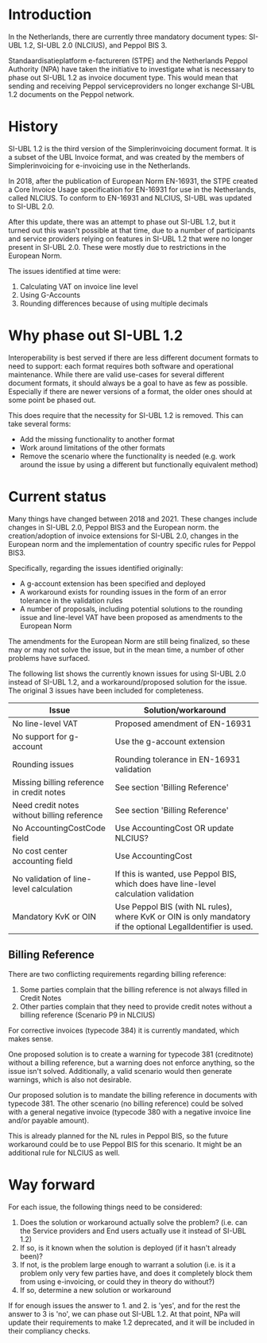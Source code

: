 # Introduction

In the Netherlands, there are currently three mandatory document types: SI-UBL 1.2, SI-UBL 2.0 (NLCIUS), and Peppol BIS 3.

Standaardisatieplatform e-factureren (STPE) and the Netherlands Peppol Authority (NPA) have taken the initiative to investigate what is necessary to phase out SI-UBL 1.2 as invoice document type. This would mean that sending and receiving Peppol serviceproviders no longer exchange SI-UBL 1.2 documents on the Peppol network.


# History

SI-UBL 1.2 is the third version of the Simplerinvoicing document format. It is a subset of the UBL Invoice format, and was created by the members of Simplerinvoicing for e-invoicing use in the Netherlands.

In 2018, after the publication of European Norm EN-16931, the STPE created a Core Invoice Usage specification for EN-16931 for use in the Netherlands, called NLCIUS. To conform to EN-16931 and NLCIUS, SI-UBL was updated to SI-UBL 2.0.

After this update, there was an attempt to phase out SI-UBL 1.2, but it turned out this wasn't possible at that time, due to a number of participants and service providers relying on features in SI-UBL 1.2 that were no longer present in SI-UBL 2.0. These were mostly due to restrictions in the European Norm.

The issues identified at time were:
1. Calculating VAT on invoice line level
2. Using G-Accounts
3. Rounding differences because of using multiple decimals

# Why phase out SI-UBL 1.2

Interoperability is best served if there are less different document formats to need to support: each format requires both software and operational maintenance. While there are valid use-cases for several different document formats, it should always be a goal to have as few as possible. Especially if there are newer versions of a format, the older ones should at some point be phased out.

This does require that the necessity for SI-UBL 1.2 is removed. This can take several forms:
- Add the missing functionality to another format
- Work around limitations of the other formats
- Remove the scenario where the functionality is needed (e.g. work around the issue by using a different but functionally equivalent method)

# Current status

Many things have changed between 2018 and 2021. These changes include changes in SI-UBL 2.0, Peppol BIS3 and the European norm.
the creation/adoption of invoice extensions for SI-UBL 2.0, changes in the European norm and the implementation of country specific rules for Peppol BIS3.

Specifically, regarding the issues identified originally:
- A g-account extension has been specified and deployed
- A workaround exists for rounding issues in the form of an error tolerance in the validation rules
- A number of proposals, including potential solutions to the rounding issue and line-level VAT have been proposed as amendments to the European Norm

The amendments for the European Norm are still being finalized, so these may or may not solve the issue, but in the mean time, a number of other problems have surfaced.

The following list shows the currently known issues for using SI-UBL 2.0 instead of SI-UBL 1.2, and a workaround/proposed solution for the issue. The original 3 issues have been included for completeness.

Issue | Solution/workaround
------|---------------
No line-level VAT | Proposed amendment of EN-16931
No support for g-account | Use the g-account extension
Rounding issues | Rounding tolerance in EN-16931 validation
Missing billing reference in credit notes | See section 'Billing Reference'
Need credit notes without billing reference | See section 'Billing Reference'
No AccountingCostCode field | Use AccountingCost OR update NLCIUS?
No cost center accounting field | Use AccountingCost
No validation of line-level calculation | If this is wanted, use Peppol BIS, which does have line-level calculation validation
Mandatory KvK or OIN | Use Peppol BIS (with NL rules), where KvK or OIN is only mandatory if the optional LegalIdentifier is used.


## Billing Reference

There are two conflicting requirements regarding billing reference:
1. Some parties complain that the billing reference is not always filled in Credit Notes
2. Other parties complain that they need to provide credit notes without a billing reference (Scenario P9 in NLCIUS)

For corrective invoices (typecode 384) it is currently mandated, which makes sense.

One proposed solution is to create a warning for typecode 381 (creditnote) without a billing reference, but a warning does not enforce anything, so the issue isn't solved. Additionally, a valid scenario would then generate warnings, which is also not desirable.

Our proposed solution is to mandate the billing reference in documents with typecode 381. The other scenario (no billing reference) could be solved with a general negative invoice (typecode 380 with a negative invoice line and/or payable amount).

This is already planned for the NL rules in Peppol BIS, so the future workaround could be to use Peppol BIS for this scenario. It might be an additional rule for NLCIUS as well.


# Way forward

For each issue, the following things need to be considered:

1. Does the solution or workaround actually solve the problem? (i.e. can the Service providers and End users actually use it instead of SI-UBL 1.2)
2. If so, is it known when the solution is deployed (if it hasn't already been)?
3. If not, is the problem large enough to warrant a solution (i.e. is it a problem only very few parties have, and does it completely block them from using e-invoicing, or could they in theory do without?)
4. If so, determine a new solution or workaround

If for enough issues the answer to 1. and 2. is 'yes', and for the rest the answer to 3 is 'no', we can phase out SI-UBL 1.2. At that point, NPa will update their requirements to make 1.2 deprecated, and it will be included in their compliancy checks.
